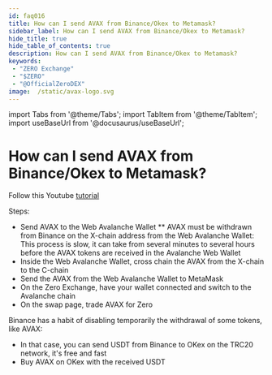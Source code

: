 ```yaml
---
id: faq016
title: How can I send AVAX from Binance/Okex to Metamask?
sidebar_label: How can I send AVAX from Binance/Okex to Metamask?
hide_title: true
hide_table_of_contents: true
description: How can I send AVAX from Binance/Okex to Metamask?
keywords:
 - "ZERO Exchange"
 - "$ZERO"
 - "@OfficialZeroDEX"
image:  /static/avax-logo.svg
---
```


import Tabs from '@theme/Tabs';
import TabItem from '@theme/TabItem';
import useBaseUrl from '@docusaurus/useBaseUrl';

# How can I send AVAX from Binance/Okex to Metamask?

Follow this Youtube [tutorial](https://www.youtube.com/watch?v=FNGqS-X4ruM)

Steps:
* Send AVAX to the Web Avalanche Wallet
** AVAX must be withdrawn from Binance on the X-chain address from the Web Avalanche Wallet: This process is slow, it can take from several minutes to several hours before the AVAX tokens are received in the Avalanche Web Wallet
* Inside the Web Avalanche Wallet, cross chain the AVAX from the X-chain to the C-chain
* Send the AVAX from the Web Avalanche Wallet to MetaMask
* On the Zero Exchange, have your wallet connected and switch to the Avalanche chain
* On the swap page, trade AVAX for Zero


Binance has a habit of disabling temporarily the withdrawal of some tokens, like AVAX:
* In that case, you can send USDT from Binance to OKex on the TRC20 network, it's free and fast
* Buy AVAX on OKex with the received USDT
